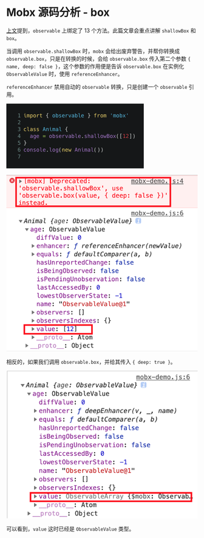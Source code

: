 # Mobx 源码分析 - box

[上文](./20190822.md)提到，`observable` 上绑定了 13 个方法。此篇文章会重点讲解 `shallowBox` 和 `box`。

当调用 `observable.shallowBox` 时，`mobx` 会给出废弃警告，并帮你转换成 `observable.box`，只是在转换的时候，会给 `observable.box` 传入第二个参数 `{ name, deep: false }`，这个参数的作用便是告诉 `observable.box` 在实例化 `ObservableValue` 时，使用 `referenceEnhancer`。

`referenceEnhancer` 禁用自动的 `observable` 转换，只是创建一个 `observable` 引用。

![img](../img/shallowBox.png)

![img](../img/shallowBox-result.png)

相反的，如果我们调用 `observable.box`，并给其传入 `{ deep: true }`。

![img](../img/box-result.png)

可以看到，`value` 这时已经是 `ObservableValue` 类型。
